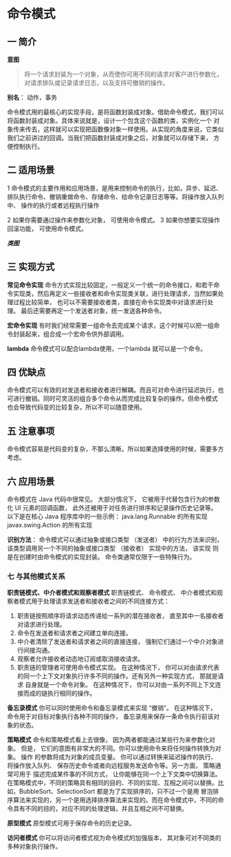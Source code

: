 # 命令模式

## 一 简介

**意图**
>将一个请求封装为一个对象，从而使你可用不同的请求对客户进行参数化，对请求排队或记录请求日志，以及支持可撤销的操作。

**别名**： 动作，事务

命令模式用的最核心的实现手段，是将函数封装成对象。借助命令模式，我们可以将函数封装成对象。具体来说就是，设计一个包含这个函数的类，实例化一个
对象传来传去，这样就可以实现把函数像对象一样使用。从实现的角度来说，它类似我们之前讲过的回调。当我们把函数封装成对象之后，对象就可以存储下来，
方便控制执行。

## 二 适用场景

1 命令模式的主要作用和应用场景，是用来控制命令的执行，比如，异步、延迟、排队执行命令、撤销重做命令、存储命令、给命令记录日志等等。将操作放入队列
中、 操作的执行或者远程执行操作

2 如果你需要通过操作来参数化对象， 可使用命令模式。
3 如果你想要实现操作回滚功能， 可使用命令模式。


***类图***



## 三 实现方式

**常见命令实现**
命令方式实现比较固定，一般定义一个统一的命令接口，和若干命令实现类，然后再定义一些接收者和命令实现类关联，进行处理请求，当然如果处理过程比较简单，
也可以不需要接收者类，直接在命令实现类中对请求进行处理。
最后还需要再定一个发送者对象，统一发送各种命令。

**宏命令实现**
有时我们经常需要一组命令去完成某个请求，这个时候可以把一组命令封装起来，组合成一个宏命令供外部调用。

**lambda**
命令模式可以配合lambda使用，一个lambda 就可以是一个命令。


## 四 优缺点
 命令模式可以有效的对发送者和接收者进行解耦。而且可对命令进行延迟执行，也可进行撤销。同时可灵活的组合多个命令从而完成比较复杂的操作。但命令模式
 也会导致代码变的比较复杂，所以不可以随意使用。


## 五 注意事项
命令模式容易是代码变的复杂，不那么清晰。所以如果选择使用的时候，需要多方考虑。

## 六 应用场景
命令模式在 Java 代码中很常见。 大部分情况下， 它被用于代替包含行为的参数化 UI 元素的回调函数， 此外还被用于对任务进行排序和记录操作历史记录等。
以下是在核心 Java 程序库中的一些示例：
java.lang.Runnable 的所有实现
javax.swing.Action 的所有实现

**识别方法**： 命令模式可以通过抽象或接口类型 （发送者） 中的行为方法来识别， 该类型调用另一个不同的抽象或接口类型 （接收者） 实现中的方法， 该实现
则是在创建时由命令模式的实现封装。 命令类通常仅限于一些特殊行为。

### 七 与其他模式关系

**职责链模式、中介者模式和观察者模式**
职责链模式、 命令模式、 中介者模式和观察者模式用于处理请求发送者和接收者之间的不同连接方式：
 1. 职责链按照顺序将请求动态传递给一系列的潜在接收者， 直至其中一名接收者对请求进行处理。
 2. 命令在发送者和请求者之间建立单向连接。
 3. 中介者清除了发送者和请求者之间的直接连接， 强制它们通过一个中介对象进行间接沟通。
 4. 观察者允许接收者动态地订阅或取消接收请求。
 5. 职责链的管理者可使用命令模式实现。 在这种情况下， 你可以对由请求代表的同一个上下文对象执行许多不同的操作。还有另外一种实现方式， 那就是请求
    自身就是一个命令对象。 在这种情况下， 你可以对由一系列不同上下文连接而成的链执行相同的操作。

**备忘录模式**
你可以同时使用命令和备忘录模式来实现 “撤销”。 在这种情况下， 命令用于对目标对象执行各种不同的操作， 备忘录用来保存一条命令执行前该对象的状态。

**策略模式**
命令和策略模式看上去很像， 因为两者都能通过某些行为来参数化对象。 但是， 它们的意图有非常大的不同。你可以使用命令来将任何操作转换为对象。 操作
的参数将成为对象的成员变量。 你可以通过转换来延迟操作的执行、 将操作放入队列、 保存历史命令或者向远程服务发送命令等。另一方面， 策略通常可用于
描述完成某件事的不同方式， 让你能够在同一个上下文类中切换算法。
在策略模式中，不同的策略具有相同的目的、不同的实现、互相之间可以替换。比如，BubbleSort、SelectionSort 都是为了实现排序的，只不过一个是用
冒泡排序算法来实现的，另一个是用选择排序算法来实现的。而在命令模式中，不同的命令具有不同的目的，对应不同的处理逻辑，并且互相之间不可替换。

**原型模式**
原型模式可用于保存命令的历史记录。

**访问者模式**
你可以将访问者模式视为命令模式的加强版本， 其对象可对不同类的多种对象执行操作。

